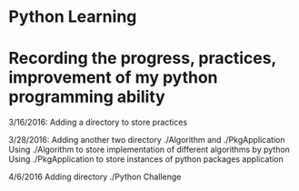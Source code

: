 # Python Learning
# Recording the progress, practices, improvement of my python programming ability

3/16/2016: 
Adding a directory to store practices 

3/28/2016:
Adding another two directory ./Algorithm and ./PkgApplication
Using ./Algorithm to store implementation of different algorithms by python
Using ./PkgApplication to store instances of python packages application

4/6/2016
Adding directory ./Python Challenge
